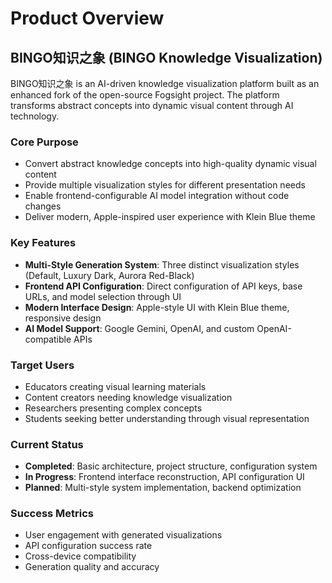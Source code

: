 # Product Overview

## BINGO知识之象 (BINGO Knowledge Visualization)

BINGO知识之象 is an AI-driven knowledge visualization platform built as an enhanced fork of the open-source Fogsight project. The platform transforms abstract concepts into dynamic visual content through AI technology.

### Core Purpose
- Convert abstract knowledge concepts into high-quality dynamic visual content
- Provide multiple visualization styles for different presentation needs
- Enable frontend-configurable AI model integration without code changes
- Deliver modern, Apple-inspired user experience with Klein Blue theme

### Key Features
- **Multi-Style Generation System**: Three distinct visualization styles (Default, Luxury Dark, Aurora Red-Black)
- **Frontend API Configuration**: Direct configuration of API keys, base URLs, and model selection through UI
- **Modern Interface Design**: Apple-style UI with Klein Blue theme, responsive design
- **AI Model Support**: Google Gemini, OpenAI, and custom OpenAI-compatible APIs

### Target Users
- Educators creating visual learning materials
- Content creators needing knowledge visualization
- Researchers presenting complex concepts
- Students seeking better understanding through visual representation

### Current Status
- **Completed**: Basic architecture, project structure, configuration system
- **In Progress**: Frontend interface reconstruction, API configuration UI
- **Planned**: Multi-style system implementation, backend optimization

### Success Metrics
- User engagement with generated visualizations
- API configuration success rate
- Cross-device compatibility
- Generation quality and accuracy